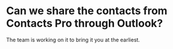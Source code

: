 # Can we share the contacts from Contacts Pro through Outlook?

<p class="no-margin">The team is working on it to bring it you at the earliest.</p>

<Hubspot />

